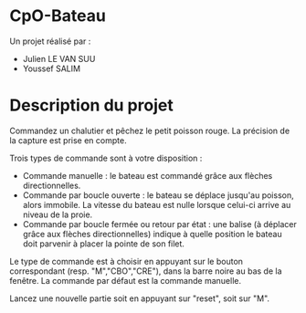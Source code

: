 # CpO-Bateau

Un projet réalisé par :
- Julien LE VAN SUU
- Youssef SALIM

# Description du projet

Commandez un chalutier et pêchez le petit poisson rouge. La précision de la capture est prise en compte.

Trois types de commande sont à votre disposition :

- Commande manuelle : le bateau est commandé grâce aux flèches directionnelles.
- Commande par boucle ouverte : le bateau se déplace jusqu'au poisson, alors immobile. La vitesse du bateau est nulle lorsque celui-ci arrive au niveau de la proie.
- Commande par boucle fermée ou retour par état : une balise (à déplacer grâce aux flèches directionnelles) indique à quelle position le bateau doit parvenir à placer la pointe de son filet.

Le type de commande est à choisir en appuyant sur le bouton correspondant (resp. "M","CBO","CRE"), dans la barre noire au bas de la fenêtre. La commande par défaut est la commande manuelle.

Lancez une nouvelle partie soit en appuyant sur "reset", soit sur "M".
